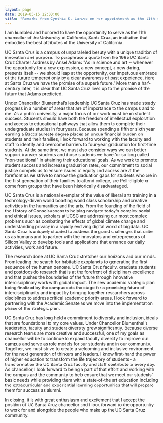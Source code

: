 ```yaml
---
layout: page
date: 2019-05-15 12:00:00
title: "Remarks from Cynthia K. Larive on her appointment as the 11th chancellor of UC Santa Cruz"
---
```


I am humbled and honored to have the opportunity to serve as the 11th chancellor of the University of California, Santa Cruz, an institution that embodies the best attributes of the University of California.

UC Santa Cruz is a campus of unparalleled beauty with a unique tradition of innovation and purpose. To paraphrase a quote from the 1965 UC Santa Cruz Charter Address by Ansel Adams "As in science and art -- whenever the opportunity for a new expression, a new concept, a new daring, presents itself -- we should leap at the opportunity, our impetuous embrace of the future tempered only by a clear awareness of past experience. Here at Santa Cruz we have the promise of a superb future." More than a half-century later, it is clear that UC Santa Cruz lives up to the promise of the future that Adams predicted.

Under Chancellor Blumenthal's leadership UC Santa Cruz has made steady progress in a number of areas that are of importance to the campus and to me. As a public university, a major focus of our work must be on student success. Students should have both the freedom of intellectual exploration and access to educational pathways that allow them to complete their undergraduate studies in four years. Because spending a fifth or sixth year earning a Baccalaureate degree places an undue financial burden on students and their families, I look forward to working with the faculty and staff to identify and overcome barriers to four-year graduation for first-time students. At the same time, we must also consider ways we can better support transfer students and those students we have for so long called "non-traditional" in attaining their educational goals. As we work to promote student success and increase graduation rates, our commitment to social justice compels us to ensure issues of equity and access are at the forefront as we strive to narrow the graduation gaps for students who are in the first generation of their families to attend college, are Pell-eligible or come from groups that have been historically disadvantaged.

UC Santa Cruz is a national exemplar of the value of liberal arts training in a technology-driven world boasting world class scholarship and creative activities in the humanities and the arts. From the founding of the field of the History of Consciousness to helping navigate today's complex social and ethical issues, scholars at UCSC are addressing our most complex problems such as combating the effects of global climate change and understanding privacy in a rapidly evolving digital world of big data. UC Santa Cruz is uniquely situated to address the grand challenges that unite us as humans and to partner with the innovators and entrepreneurs of Silicon Valley to develop tools and applications that enhance our daily activities, work and future.

The research done at UC Santa Cruz stretches our horizons and our minds. From leading the search for habitable exoplanets to generating the first sequence of the human genome, UC Santa Cruz faculty, graduate students and postdocs do research that is at the forefront of disciplinary excellence and that pushes the boundaries of the future through innovative interdisciplinary work with global impact. The new academic strategic plan being finalized by the campus sets the stage for a promising future of interdisciplinarity and impact by bringing together researchers across disciplines to address critical academic priority areas. I look forward to partnering with the Academic Senate as we move into the implementation phase of the strategic plan.

UC Santa Cruz has long held a commitment to diversity and inclusion, ideals that are foundational to my core values. Under Chancellor Blumenthal's leadership, faculty and student diversity grew significantly. Because diverse research teams are more creative and successful, one of my goals as chancellor will be to continue to expand faculty diversity to improve our campus and serve as role models for our students and in our community. Together, we must strive to create a welcoming and inclusive environment for the next generation of thinkers and leaders. I know first-hand the power of higher education to transform the life trajectory of students - a transformation the UC Santa Cruz faculty and staff contribute to every day. As chancellor, I look forward to being a part of that effort and working with the campus and the community to help ensure that we meet our students' basic needs while providing them with a state-of-the art education including the extracurricular and experiential learning opportunities that will prepare them for success as alumni.

In closing, it is with great enthusiasm and excitement that I accept the position of UC Santa Cruz chancellor and I look forward to the opportunity to work for and alongside the people who make up the UC Santa Cruz community.
